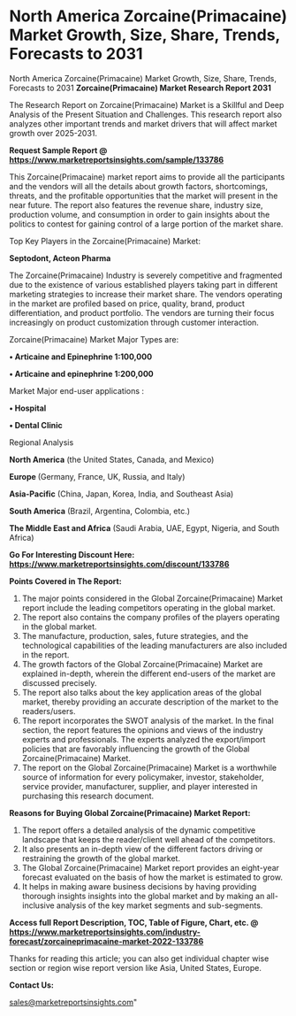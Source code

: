 # North America Zorcaine(Primacaine) Market Growth, Size, Share, Trends, Forecasts to 2031
North America Zorcaine(Primacaine) Market Growth, Size, Share, Trends, Forecasts to 2031
<strong>Zorcaine(Primacaine) Market Research Report 2031</strong>

The Research Report on Zorcaine(Primacaine) Market is a Skillful and Deep Analysis of the Present Situation and Challenges. This research report also analyzes other important trends and market drivers that will affect market growth over 2025-2031.

<strong>Request Sample Report @ <a href=https://www.marketreportsinsights.com/sample/133786>https://www.marketreportsinsights.com/sample/133786</a></strong>

This Zorcaine(Primacaine) market report aims to provide all the participants and the vendors will all the details about growth factors, shortcomings, threats, and the profitable opportunities that the market will present in the near future. The report also features the revenue share, industry size, production volume, and consumption in order to gain insights about the politics to contest for gaining control of a large portion of the market share.

Top Key Players in the Zorcaine(Primacaine) Market:

<strong>Septodont, Acteon Pharma</strong>

The Zorcaine(Primacaine) Industry is severely competitive and fragmented due to the existence of various established players taking part in different marketing strategies to increase their market share. The vendors operating in the market are profiled based on price, quality, brand, product differentiation, and product portfolio. The vendors are turning their focus increasingly on product customization through customer interaction.

Zorcaine(Primacaine) Market Major Types are:

<strong>• Articaine and Epinephrine 1:100,000

• Articaine and epinephrine 1:200,000</strong>

Market Major end-user applications :

<strong>• Hospital

• Dental Clinic</strong>

Regional Analysis

</u><strong><b>North America</b></strong> (the United States, Canada, and Mexico)

<strong><b>Europe </b></strong>(Germany, France, UK, Russia, and Italy)

<strong><b>Asia-Pacific</b></strong> (China, Japan, Korea, India, and Southeast Asia)

<strong><b>South America</b></strong> (Brazil, Argentina, Colombia, etc.)

<strong><b>The Middle East and Africa</b></strong> (Saudi Arabia, UAE, Egypt, Nigeria, and South Africa)

<strong>Go For Interesting Discount Here: <a href=https://www.marketreportsinsights.com/discount/133786>https://www.marketreportsinsights.com/discount/133786</a></strong>

<strong>Points Covered in The Report:</strong>
<ol>
  <li>The major points considered in the Global Zorcaine(Primacaine) Market report include the leading competitors operating in the global market.</li>
  <li>The report also contains the company profiles of the players operating in the global market.</li>
  <li>The manufacture, production, sales, future strategies, and the technological capabilities of the leading manufacturers are also included in the report.</li>
  <li>The growth factors of the Global Zorcaine(Primacaine) Market are explained in-depth, wherein the different end-users of the market are discussed precisely.</li>
  <li>The report also talks about the key application areas of the global market, thereby providing an accurate description of the market to the readers/users.</li>
  <li>The report incorporates the SWOT analysis of the market. In the final section, the report features the opinions and views of the industry experts and professionals. The experts analyzed the export/import policies that are favorably influencing the growth of the Global Zorcaine(Primacaine) Market.</li>
  <li>The report on the Global Zorcaine(Primacaine) Market is a worthwhile source of information for every policymaker, investor, stakeholder, service provider, manufacturer, supplier, and player interested in purchasing this research document.</li>
</ol>
<strong>Reasons for Buying Global Zorcaine(Primacaine) Market Report:</strong>

<ol>
  <li>The report offers a detailed analysis of the dynamic competitive landscape that keeps the reader/client well ahead of the competitors.</li>
  <li>It also presents an in-depth view of the different factors driving or restraining the growth of the global market.</li>
  <li>The Global Zorcaine(Primacaine) Market report provides an eight-year forecast evaluated on the basis of how the market is estimated to grow.</li>
  <li>It helps in making aware business decisions by having providing thorough insights insights into the global market and by making an all-inclusive analysis of the key market segments and sub-segments.</li>
</ol>
<strong>Access full Report Description, TOC, Table of Figure, Chart, etc. @ <a href=https://www.marketreportsinsights.com/industry-forecast/zorcaineprimacaine-market-2022-133786>https://www.marketreportsinsights.com/industry-forecast/zorcaineprimacaine-market-2022-133786</a></strong>


Thanks for reading this article; you can also get individual chapter wise section or region wise report version like Asia, United States, Europe.

<strong>Contact Us:</strong>

sales@marketreportsinsights.com"

